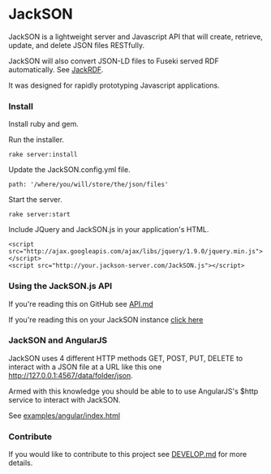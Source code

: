 # JackSON
JackSON is a lightweight server and Javascript API that will create, retrieve, update, and delete JSON files RESTfully.

JackSON will also convert JSON-LD files to Fuseki served RDF automatically.
See [JackRDF](http://github.com/caesarfeta/jackrdf).

It was designed for rapidly prototyping Javascript applications.

### Install
Install ruby and gem.

Run the installer.

	rake server:install

Update the JackSON.config.yml file.

	path: '/where/you/will/store/the/json/files'

Start the server.

	rake server:start

Include JQuery and JackSON.js in your application's HTML.

	<script src="http://ajax.googleapis.com/ajax/libs/jquery/1.9.0/jquery.min.js"></script>
	<script src="http://your.jackson-server.com/JackSON.js"></script>

### Using the JackSON.js API
If you're reading this on GitHub see [API.md](API.md)

If you're reading this on your JackSON instance [click here](/api)

### JackSON and AngularJS
JackSON uses 4 different HTTP methods GET, POST, PUT, DELETE to interact with a JSON file at a URL like this one http://127.0.0.1:4567/data/folder/json.

Armed with this knowledge you should be able to to use AngularJS's $http service to interact with JackSON.

See [examples/angular/index.html](examples/angular/index.html)

### Contribute
If you would like to contribute to this project see [DEVELOP.md](DEVELOP.md) for more details.